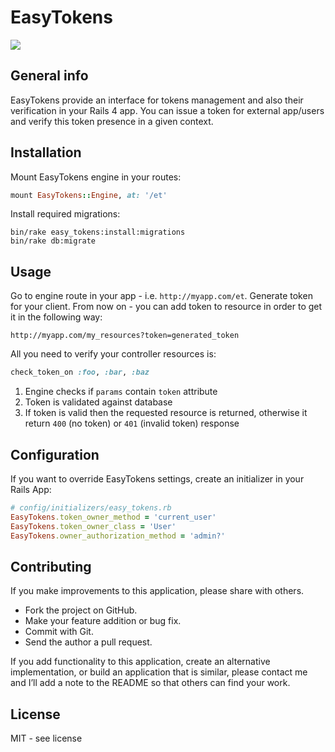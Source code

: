 # EasyTokens
[![](https://img.shields.io/gem/lubieniebieski/easy_tokens.svg)](http://rubygems.org/gems/easy_tokens)

## General info

EasyTokens provide an interface for tokens management and also their verification in your Rails 4 app. You can issue a token for external app/users and verify this token presence in a given context.

## Installation

Mount EasyTokens engine in your routes:

```ruby
mount EasyTokens::Engine, at: '/et'
```

Install required migrations:

```shell
bin/rake easy_tokens:install:migrations
bin/rake db:migrate
```

## Usage

Go to engine route in your app - i.e. `http://myapp.com/et`.
Generate token for your client. From now on - you can add token to resource in
order to get it in the following way:

```
http://myapp.com/my_resources?token=generated_token
```

All you need to verify your controller resources is:

```ruby
check_token_on :foo, :bar, :baz
```

1. Engine checks if `params` contain `token` attribute
1. Token is validated against database
1. If token is valid then the requested resource is returned, otherwise it
   return `400` (no token) or `401` (invalid token) response

## Configuration

If you want to override EasyTokens settings, create an initializer in your Rails App:

```ruby
# config/initializers/easy_tokens.rb
EasyTokens.token_owner_method = 'current_user'
EasyTokens.token_owner_class = 'User'
EasyTokens.owner_authorization_method = 'admin?'
```

## Contributing

If you make improvements to this application, please share with others.

* Fork the project on GitHub.
* Make your feature addition or bug fix.
* Commit with Git.
* Send the author a pull request.

If you add functionality to this application, create an alternative
implementation, or build an application that is similar, please contact
me and I’ll add a note to the README so that others can find your work.

## License

MIT - see license
